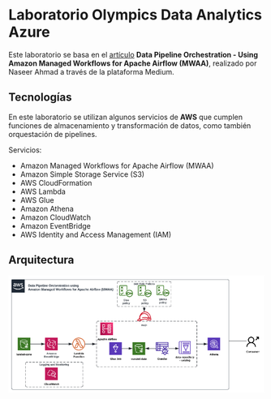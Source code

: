 # Laboratorio Olympics Data Analytics Azure

Este laboratorio se basa en el [artículo](https://medium.com/contino-engineering/data-pipeline-orchestration-using-amazon-managed-workflows-for-apache-airflow-mwaa-60e5b213a0a7) **Data Pipeline Orchestration - Using Amazon Managed Workflows for Apache Airflow (MWAA)**, realizado por Naseer Ahmad a través de la plataforma Medium.

## Tecnologías

En este laboratorio se utilizan algunos servicios de **AWS** que cumplen funciones de almacenamiento y transformación de datos, como también orquestación de pipelines.

Servicios:

- Amazon Managed Workflows for Apache Airflow (MWAA)
- Amazon Simple Storage Service (S3)
- AWS CloudFormation
- AWS Lambda
- AWS Glue
- Amazon Athena
- Amazon CloudWatch
- Amazon EventBridge
- AWS Identity and Access Management (IAM)

## Arquitectura

![Cars AWS Arquitecture](mwaa-data-pipeline-architecture.png)
